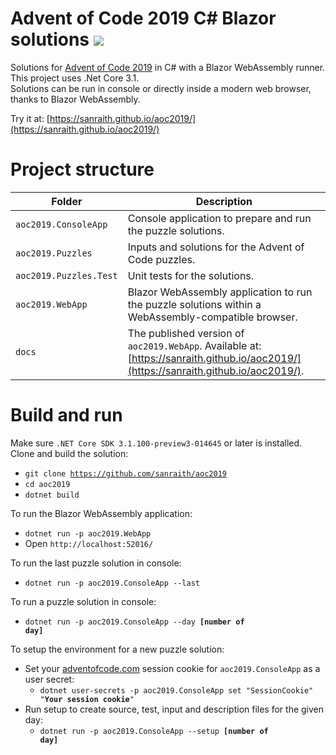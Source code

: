 # Advent of Code 2019 C# Blazor solutions [![](https://github.com/sanraith/aoc2019/workflows/.NET%20Core/badge.svg)](https://github.com/sanraith/aoc2019/actions)
Solutions for [Advent of Code 2019](https://adventofcode.com/2019) in C# with a Blazor WebAssembly runner. This project uses .Net Core 3.1.  
Solutions can be run in console or directly inside a modern web browser, thanks to Blazor WebAssembly.

Try it at: [https://sanraith.github.io/aoc2019/](https://sanraith.github.io/aoc2019/)

# Project structure
| Folder    						| Description
| ---								| ---
| <code>aoc2019.ConsoleApp</code>	| Console application to prepare and run the puzzle solutions.
| <code>aoc2019.Puzzles</code>		| Inputs and solutions for the Advent of Code puzzles.
| <code>aoc2019.Puzzles.Test</code>	| Unit tests for the solutions.
| <code>aoc2019.WebApp</code>		| Blazor WebAssembly application to run the puzzle solutions within a WebAssembly-compatible browser.
| <code>docs</code>					| The published version of <code>aoc2019.WebApp</code>. Available at: [https://sanraith.github.io/aoc2019/](https://sanraith.github.io/aoc2019/).

# Build and run
Make sure <code>.NET Core SDK 3.1.100-preview3-014645</code> or later is installed.  
Clone and build the solution:
- <code>git clone https://github.com/sanraith/aoc2019</code>
- <code>cd aoc2019</code>
- <code>dotnet build</code>

To run the Blazor WebAssembly application:
- <code>dotnet run -p aoc2019.WebApp</code>
- Open <code>http://localhost:52016/</code>

To run the last puzzle solution in console:
- <code>dotnet run -p aoc2019.ConsoleApp --last</code>

To run a puzzle solution in console:
- <code>dotnet run -p aoc2019.ConsoleApp --day **[number of day]**</code>

To setup the environment for a new puzzle solution:
- Set your [adventofcode.com]() session cookie for <code>aoc2019.ConsoleApp</code> as a user secret:
    - <code>dotnet user-secrets -p aoc2019.ConsoleApp set "SessionCookie" "**Your session cookie**"</code>
- Run setup to create source, test, input and description files for the given day:
    - <code>dotnet run -p aoc2019.ConsoleApp --setup **[number of day]**</code>
